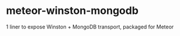 meteor-winston-mongodb
======================

1 liner to expose Winston + MongoDB transport, packaged for Meteor
